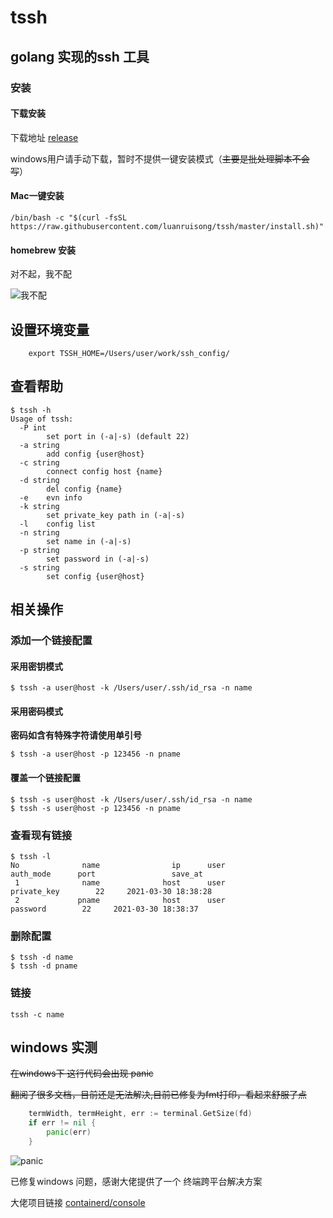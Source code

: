 # tssh

## golang 实现的ssh 工具

### 安装 

#### 下载安装 

下载地址 [release](https://github.com/luanruisong/tssh/releases/)

windows用户请手动下载，暂时不提供一键安装模式（~~主要是批处理脚本不会写~~）

#### Mac一键安装

```shell
/bin/bash -c "$(curl -fsSL https://raw.githubusercontent.com/luanruisong/tssh/master/install.sh)"
```

#### homebrew 安装

对不起，我不配

![我不配](https://blog-img.luanruisong.com/blog/img/20210330204817.png)

## 设置环境变量

```shell
    export TSSH_HOME=/Users/user/work/ssh_config/
```

## 查看帮助

```shell
$ tssh -h
Usage of tssh:
  -P int
    	set port in (-a|-s) (default 22)
  -a string
    	add config {user@host}
  -c string
    	connect config host {name}
  -d string
    	del config {name}
  -e	evn info
  -k string
    	set private_key path in (-a|-s)
  -l	config list
  -n string
    	set name in (-a|-s)
  -p string
    	set password in (-a|-s)
  -s string
    	set config {user@host}
```

## 相关操作

### 添加一个链接配置

#### 采用密钥模式

```shell
$ tssh -a user@host -k /Users/user/.ssh/id_rsa -n name
```

#### 采用密码模式

**密码如含有特殊字符请使用单引号**

```shell
$ tssh -a user@host -p 123456 -n pname
```

#### 覆盖一个链接配置

```shell
$ tssh -s user@host -k /Users/user/.ssh/id_rsa -n name
$ tssh -s user@host -p 123456 -n pname
```

### 查看现有链接

```shell
$ tssh -l
No              name                ip      user               auth_mode      port                 save_at
 1              name              host      user             private_key        22     2021-03-30 18:38:28
 2             pname              host      user                password        22     2021-03-30 18:38:37
```

### 删除配置

```shell
$ tssh -d name
$ tssh -d pname
```

### 链接

```shell
tssh -c name
```


## windows 实测

~~在windows下 这行代码会出现 panic~~

~~翻阅了很多文档，目前还是无法解决,目前已修复为fmt打印，看起来舒服了点~~

```go
    termWidth, termHeight, err := terminal.GetSize(fd)
    if err != nil {
        panic(err)
    }
```

![panic](https://blog-img.luanruisong.com/blog/img/20210330183152.png)

已修复windows 问题，感谢大佬提供了一个 终端跨平台解决方案

大佬项目链接 [containerd/console](https://github.com/containerd/console)